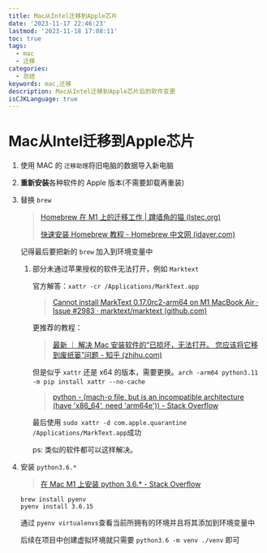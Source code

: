 ```yaml
---
title: Mac从Intel迁移到Apple芯片
date: '2023-11-17 22:46:23'
lastmod: '2023-11-18 17:08:11'
toc: true
tags:
  - mac
  - 迁移
categories:
  - 总结
keywords: mac,迁移
description: Mac从Intel迁移到Apple芯片后的软件变更
isCJKLanguage: true
---
```


# Mac从Intel迁移到Apple芯片

1. 使用 MAC 的 `迁移助理`​​ ​将旧电脑的数据导入新电脑
2. <span style="font-weight: bold;" data-type="strong">重新安装</span>各种软件的 Apple 版本(不需要卸载再重装)
3. 替换​ `brew`​​​​

   > [Homebrew 在 M1 上的迁移工作 | 蹲墙角的猫 (lstec.org)](https://blog.lstec.org/2022/08/18/Homebrew-%E5%9C%A8-M1-%E4%B8%8A%E7%9A%84%E8%BF%81%E7%A7%BB%E5%B7%A5%E4%BD%9C/)
   >
   > [快速安装 Homebrew 教程 - Homebrew 中文网 (idayer.com)](https://brew.idayer.com/)
   >

   记得最后要把新的 `brew`​​ ​加入到环境变量中

   1. 部分未通过苹果授权的软件无法打开，例如 `Marktext`​​​

      官方解答：`xattr -cr /Applications/MarkText.app`​​​

      > [Cannot install MarkText 0.17.0rc2-arm64 on M1 MacBook Air · Issue #2983 · marktext/marktext (github.com)](https://github.com/marktext/marktext/issues/2983)
      >

      更推荐的教程：

      > [最新 ｜ 解决 Mac 安装软件的“已损坏，无法打开。 您应该将它移到废纸篓”问题 - 知乎 (zhihu.com)](https://zhuanlan.zhihu.com/p/135948430)
      >

      但是似乎 `xattr`​​ ​还是 x64 的版本，需要更换。`arch -arm64 python3.11 -m pip install xattr --no-cache`​​​

      > [python - (mach-o file, but is an incompatible architecture (have &apos;x86_64&apos;, need &apos;arm64e&apos;)) - Stack Overflow](https://stackoverflow.com/questions/72308682/mach-o-file-but-is-an-incompatible-architecture-have-x86-64-need-arm64e)
      >

      最后使用 `sudo xattr -d com.apple.quarantine /Applications/MarkText.app`​​​ 成功

      ps: 类似的软件都可以这样解决。
4. 安装 `python3.6.*`​

   > [在 Mac M1 上安装 python 3.6.* - Stack Overflow](https://stackoverflow.com/questions/71862398/install-python-3-6-on-mac-m1)
   >

   ```shell
   brew install pyenv
   pyenv install 3.6.15
   ```

   通过 `pyenv virtualenvs` ​查看当前所拥有的环境并且将其添加到环境变量中

   后续在项目中创建虚拟环境就只需要 `python3.6 -m venv ./venv` ​即可

‍
